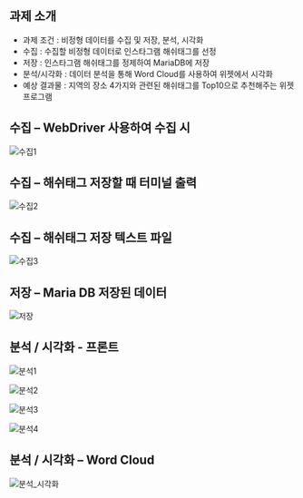 ## 과제 소개
 - 과제 조건 : 비정형 데이터를 수집 및 저장, 분석, 시각화
 - 수집 : 수집할 비정형 데이터로 인스타그램 해쉬태그를 선정
 - 저장 : 인스타그램 해쉬태그를 정제하여 MariaDB에 저장
 - 분석/시각화 : 데이터 분석을 통해 Word Cloud를 사용하여 위젯에서 시각화
 - 예상 결과물 : 지역의 장소 4가지와 관련된 해쉬태그를 Top10으로 추천해주는 위젯프로그램


## 수집 – WebDriver 사용하여 수집 시
![수집1](https://user-images.githubusercontent.com/65329769/92580176-08e82000-f2c9-11ea-9b0c-084051a9ff5b.png)

## 수집 – 해쉬태그 저장할 때 터미널 출력 
![수집2](https://user-images.githubusercontent.com/65329769/92580181-0980b680-f2c9-11ea-8af9-9eae94020347.png)

## 수집 – 해쉬태그 저장 텍스트 파일  
![수집3](https://user-images.githubusercontent.com/65329769/92580182-0a194d00-f2c9-11ea-8313-c0058733f1d8.png)

## 저장 – Maria DB 저장된 데이터  
![저장](https://user-images.githubusercontent.com/65329769/92581016-16ea7080-f2ca-11ea-8380-d3110c19407a.png)

## 분석 / 시각화 - 프론트  
![분석1](https://user-images.githubusercontent.com/65329769/92581168-413c2e00-f2ca-11ea-986b-ac948a542245.png)

![분석2](https://user-images.githubusercontent.com/65329769/92581172-426d5b00-f2ca-11ea-84a1-fd537200e949.png)

![분석3](https://user-images.githubusercontent.com/65329769/92581174-4305f180-f2ca-11ea-8df5-7c2385df29d6.png)

![분석4](https://user-images.githubusercontent.com/65329769/92581175-4305f180-f2ca-11ea-942c-c1332d1e1861.png)


## 분석 / 시각화 – Word Cloud  
![분석_시각화](https://user-images.githubusercontent.com/65329769/92580226-156c7880-f2c9-11ea-80f7-649795fc12d9.png)
